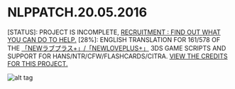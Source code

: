 # NLPPATCH.20.05.2016
[STATUS]: PROJECT IS INCOMPLETE, [RECRUITMENT : FIND OUT WHAT YOU CAN DO TO HELP.](https://github.com/LovePlusProject/NLPPATCH/issues/2)
[28%]: ENGLISH TRANSLATION FOR 161/578 OF THE [「NEWラブプラス+」/「NEWLOVEPLUS+」](http://www.konami.jp/products/newloveplus_plus/) 3DS GAME SCRIPTS AND SUPPORT FOR HANS/NTR/CFW/FLASHCARDS/CITRA. [VIEW THE CREDITS FOR THIS PROJECT.](https://github.com/LovePlusProject/NLPPATCH/issues/1)

![alt tag](http://i32.photobucket.com/albums/d10/n66x/NLPTRANSLATION/pjhphj.png)
